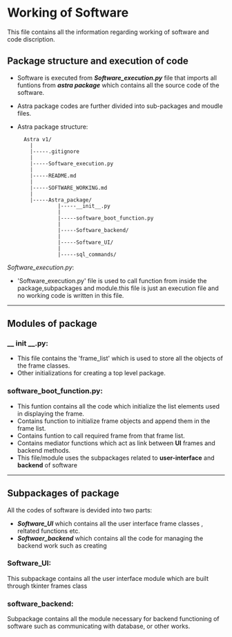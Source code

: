 # Working of Software
This file contains all the information regarding working of software and code discription.
## Package structure and execution of code
* Software is executed from ***Software_execution.py*** file that imports all funtions from ***astra package*** which contains all the source code of the software.
* Astra package codes are further divided into sub-packages and moudle files.
* Astra package structure:

		Astra v1/
		  |
		  |-----.gitignore
		  |
		  |-----Software_execution.py
		  |
		  |-----README.md
		  |
		  |-----SOFTWARE_WORKING.md
		  |
		  |-----Astra_package/
		           |-----__init__.py
		           |								               |-----software_boot_function.py
	               |
		           |-----Software_backend/
		           |
		           |-----Software_UI/
	               |
	               |-----sql_commands/
										  

*Software_execution.py*:
* 'Software_execution.py' file is used to call function from inside the package,subpackages and module.this file is just an execution
file and no working code is written in this file.
******
## Modules of package
### **__ init __.py**:
* This file contains the 'frame_list' which is used to store all the objects of the frame classes.
* Other initializations for creating a top level package.

### **software_boot_function.py**:
* This funtion contains all the code which initialize the list elements used in displaying the frame.
* Contains function to initialize frame objects and append them in the frame list.
* Contains funtion to call required frame from that frame list.
* Contains mediator functions which act as link between **UI** frames and backend methods.
* This file/module uses the subpackages related to **user-interface** and **backend** of software
***
## Subpackages of package
All the codes of software is devided into two parts:
* ***Software_UI*** which contains all the user interface frame classes , reltated functions etc.
* ***Softwaer_backend*** which contains all the code for managing the backend work such as creating


### Software_UI:
This subpackage contains all the user interface module which are built through tkinter frames class


### software_backend:
Subpackage contains all the module necessary for backend functioning of software such as communicating with database, or other works.	
	




